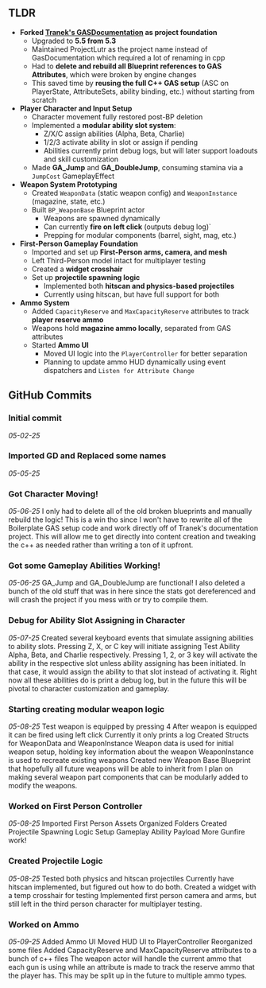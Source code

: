
## TLDR
- **Forked [Tranek's GASDocumentation](https://github.com/tranek/GASDocumentation) as project foundation**
	- Upgraded to **5.5 from 5.3**
	- Maintained ProjectLutr as the project name instead of GasDocumentation which required a lot of renaming in cpp
	- Had to **delete and rebuild all Blueprint references to GAS Attributes**, which were broken by engine changes
	- This saved time by **reusing the full C++ GAS setup** (ASC on PlayerState, AttributeSets, ability binding, etc.) without starting from scratch
- **Player Character and Input Setup**
    - Character movement fully restored post-BP deletion
    - Implemented a **modular ability slot system**:
        - Z/X/C assign abilities (Alpha, Beta, Charlie)
        - 1/2/3 activate ability in slot or assign if pending
        - Abilities currently print debug logs, but will later support loadouts and skill customization
    - Made **GA_Jump** and **GA_DoubleJump**, consuming stamina via a `JumpCost` GameplayEffect
-  **Weapon System Prototyping**
    - Created `WeaponData` (static weapon config) and `WeaponInstance` (magazine, state, etc.)
    - Built `BP_WeaponBase` Blueprint actor
        - Weapons are spawned dynamically
        - Can currently **fire on left click** (outputs debug log)`
        - Prepping for modular components (barrel, sight, mag, etc.)
-  **First-Person Gameplay Foundation**
    - Imported and set up **First-Person arms, camera, and mesh**
    - Left Third-Person model intact for multiplayer testing
    - Created a **widget crosshair**
    - Set up **projectile spawning logic**
        - Implemented both **hitscan and physics-based projectiles**
        - Currently using hitscan, but have full support for both
-  **Ammo System**
    - Added `CapacityReserve` and `MaxCapacityReserve` attributes to track **player reserve ammo**
    - Weapons hold **magazine ammo locally**, separated from GAS attributes
    - Started **Ammo UI**
        - Moved UI logic into the `PlayerController` for better separation
        - Planning to update ammo HUD dynamically using event dispatchers and `Listen for Attribute Change`
## GitHub Commits
### Initial commit
*05-02-25*
### Imported GD and Replaced some names
*05-05-25*
### Got Character Moving!
*05-06-25*
I only had to delete all of the old broken blueprints and manually rebuild the logic! This is a win tho since I won't have to rewrite all of the Boilerplate GAS setup code and work directly off of Tranek's documentation project. This will allow me to get directly into content creation and tweaking the c++ as needed rather than writing a ton of it upfront.
### Got some Gameplay Abilities Working!
*05-06-25*
GA_Jump and GA_DoubleJump are functional! 
I also deleted a bunch of the old stuff that was in here since the stats got dereferenced and will crash the project if you mess with or try to compile them.
### Debug for Ability Slot Assigning in Character
*05-07-25* 
Created several keyboard events that simulate assigning abilities to ability slots. 
Pressing Z, X, or C key will initiate assigning Test Ability Alpha, Beta, and Charlie respectively. 
Pressing 1, 2, or 3 key will activate the ability in the respective slot unless ability assigning has been initiated. In that case, it would assign the ability to that slot instead of activating it. 
Right now all these abilities do is print a debug log, but in the future this will be pivotal to character customization and gameplay.
### Starting creating modular weapon logic
*05-08-25* 
Test weapon is equipped by pressing 4 
After weapon is equipped it can be fired using left click 
Currently it only prints a log 
Created Structs for WeaponData and WeaponInstance 
Weapon data is used for initial weapon setup, holding key information about the weapon 
WeaponInstance is used to recreate existing weapons 
Created new Weapon Base Blueprint that hopefully all future weapons will be able to inherit from 
I plan on making several weapon part components that can be modularly added to modify the weapons.
### Worked on First Person Controller
*05-08-25* 
Imported First Person Assets 
Organized Folders 
Created Projectile Spawning Logic 
Setup Gameplay Ability Payload 
More Gunfire work!
### Created Projectile Logic
*05-08-25* 
Tested both physics and hitscan projectiles 
Currently have hitscan implemented, but figured out how to do both. 
Created a widget with a temp crosshair for testing 
Implemented first person camera and arms, but still left in the third person character for multiplayer testing.
### Worked on Ammo
*05-09-25* 
Added Ammo UI 
Moved HUD UI to PlayerController 
Reorganized some files 
Added CapacityReserve and MaxCapacityReserve attributes to a bunch of c++ files 
The weapon actor will handle the current ammo that each gun is using while an attribute is made to track the reserve ammo that the player has. This may be split up in the future to multiple ammo types.
